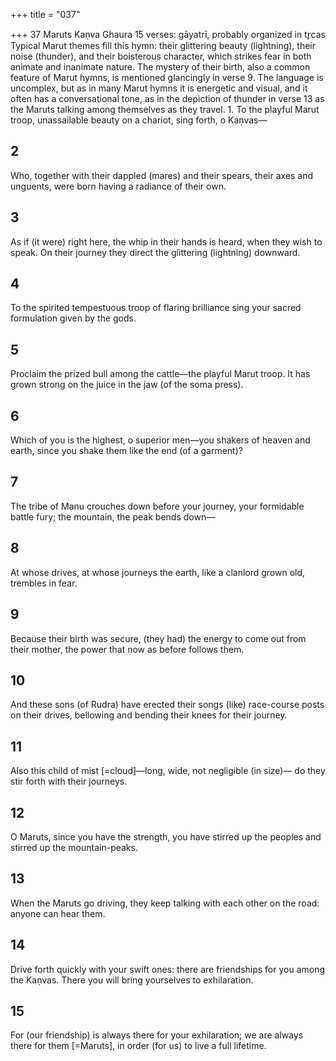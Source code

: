 +++
title = "037"

+++
37 Maruts
Kaṇva Ghaura
15 verses: gāyatrī, probably organized in tr̥cas
Typical Marut themes fill this hymn: their glittering beauty (lightning), their noise  (thunder), and their boisterous character, which strikes fear in both animate and  inanimate nature. The mystery of their birth, also a common feature of Marut  hymns, is mentioned glancingly in verse 9. The language is uncomplex, but as in  many Marut hymns it is energetic and visual, and it often has a conversational tone,  as in the depiction of thunder in verse 13 as the Maruts talking among themselves  as they travel. 1. To the playful Marut troop, unassailable beauty on a chariot,
sing forth, o Kaṇvas—
## 2
Who, together with their dappled (mares) and their spears, their axes  and unguents,
were born having a radiance of their own.
## 3
As if (it were) right here, the whip in their hands is heard, when they  wish to speak.
On their journey they direct the glittering (lightning) downward.
## 4
To the spirited tempestuous troop of flaring brilliance
sing your sacred formulation given by the gods.
## 5
Proclaim the prized bull among the cattle—the playful Marut troop. It has grown strong on the juice in the jaw (of the soma press).
## 6
Which of you is the highest, o superior men—you shakers of heaven  and earth,
since you shake them like the end (of a garment)?
## 7
The tribe of Manu crouches down before your journey, your formidable  battle fury;
the mountain, the peak bends down—
## 8
At whose drives, at whose journeys the earth, like a clanlord
grown old,
trembles in fear.
## 9
Because their birth was secure, (they had) the energy to come out from  their mother,
the power that now as before follows them.
## 10
And these sons (of Rudra) have erected their songs (like) race-course  posts on their drives,
bellowing and bending their knees for their journey.
## 11
Also this child of mist [=cloud]—long, wide, not negligible (in size)— do they stir forth with their journeys.
## 12
O Maruts, since you have the strength, you have stirred up the peoples and stirred up the mountain-peaks.
## 13
When the Maruts go driving, they keep talking with each other on  the road:
anyone can hear them.
## 14
Drive forth quickly with your swift ones: there are friendships for you  among the Kaṇvas.
There you will bring yourselves to exhilaration.
## 15
For (our friendship) is always there for your exhilaration; we are always  there for them [=Maruts],
in order (for us) to live a full lifetime.
